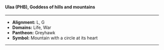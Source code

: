 #### Ulaa (PHB), Goddess of hills and mountains
___

- **Alignment:** L, G
- **Domains:** Life, War
- **Pantheon:** Greyhawk
- **Symbol:** Mountain with a circle at its heart
___

